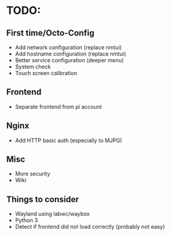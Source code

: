 # TODO:

## First time/Octo-Config
- Add network configuration (replace nmtui)
- Add hostname configuration (replace nmtui)
- Better service configuration (deeper menu)
- System check
- Touch screen calibration

## Frontend
- Separate frontend from pi account

## Nginx
- Add HTTP basic auth (especially to MJPG)

## Misc
- More security
- Wiki

## Things to consider
- Wayland using labwc/waybox
- Python 3
- Detect if frontend did not load correctly (probably not easy)
